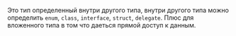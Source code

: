 Это тип определенный внутри другого типа, внутри другого типа можно определить `enum`, `class`, `interface`, `struct`, `delegate`. Плюс для вложенного типа в том что даеться прямой доступ к данным.